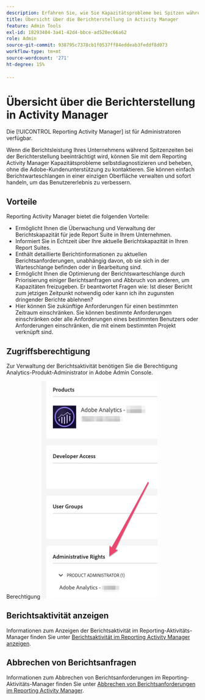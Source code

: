 ```yaml
---
description: Erfahren Sie, wie Sie Kapazitätsprobleme bei Spitzen während der Berichterstellung mit Reporting Activity Manager diagnostizieren und beheben können.
title: Übersicht über die Berichterstellung in Activity Manager
feature: Admin Tools
exl-id: 18293404-3a41-42d4-bbce-ad520ec66a62
role: Admin
source-git-commit: 938795c7378cb1f0537ff84eddeab3feddf8d073
workflow-type: tm+mt
source-wordcount: '271'
ht-degree: 15%

---
```


# Übersicht über die Berichterstellung in Activity Manager

Die [!UICONTROL Reporting Activity Manager] ist für Administratoren verfügbar.

Wenn die Berichtsleistung Ihres Unternehmens während Spitzenzeiten bei der Berichterstellung beeinträchtigt wird, können Sie mit dem Reporting Activity Manager Kapazitätsprobleme selbstdiagnostizieren und beheben, ohne die Adobe-Kundenunterstützung zu kontaktieren. Sie können einfach Berichtwarteschlangen in einer einzigen Oberfläche verwalten und sofort &#x200B; handeln, um das Benutzererlebnis zu verbessern.

## Vorteile

Reporting Activity Manager bietet die folgenden Vorteile:

* Ermöglicht Ihnen die Überwachung und Verwaltung der Berichtskapazität für jede Report Suite in Ihrem Unternehmen.
* Informiert Sie in Echtzeit über Ihre aktuelle Berichtskapazität in Ihren Report Suites.
* Enthält detaillierte Berichtinformationen zu aktuellen Berichtsanforderungen, unabhängig davon, ob sie sich in der Warteschlange befinden oder in Bearbeitung sind.
* Ermöglicht Ihnen die Optimierung der Berichtswarteschlange durch Priorisierung einiger Berichtsanfragen und Abbruch von anderen, um Kapazitäten freizugeben. Er beantwortet Fragen wie: Ist dieser Bericht zum jetzigen Zeitpunkt notwendig oder kann ich ihn zugunsten dringender Berichte ablehnen?
* Hier können Sie zukünftige Anforderungen für einen bestimmten Zeitraum einschränken. Sie können bestimmte Anforderungen einschränken oder alle Anforderungen eines bestimmten Benutzers oder Anforderungen einschränken, die mit einem bestimmten Projekt verknüpft sind.

## Zugriffsberechtigung

Zur Verwaltung der Berichtsaktivität benötigen Sie die Berechtigung Analytics-Produkt-Administrator in Adobe Admin Console.

Berechtigung ![](/help/admin/admin/assets/rep-mgr-permission.png)

## Berichtsaktivität anzeigen

Informationen zum Anzeigen der Berichtsaktivität im Reporting-Aktivitäts-Manager finden Sie unter [Berichtsaktivität im Reporting Activity Manager anzeigen](/help/admin/admin/reporting-activity-manager/reporting-activity.md).

## Abbrechen von Berichtsanfragen

Informationen zum Abbrechen von Berichtsanforderungen im Reporting-Aktivitäts-Manager finden Sie unter [Abbrechen von Berichtsanforderungen im Reporting Activity Manager](/help/admin/admin/reporting-activity-manager/reporting-activity-cancel-requests.md).

